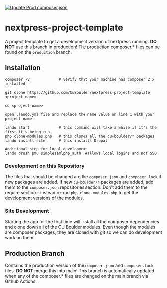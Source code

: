 [![Update Prod composer.json](https://github.com/CuBoulder/nextpress-project-template/actions/workflows/main.yml/badge.svg)](https://github.com/CuBoulder/nextpress-project-template/actions/workflows/main.yml)
# nextpress-project-template
A project template to get a development version of nextpress running. **DO NOT** use this branch in production! The production composer.* files can be found on the `production` branch.

## Installation
````
composer -V             # verify that your machine has composer 2.x installed

git clone https://github.com/CuBoulder/nextpress-project-template <project-name>

cd <project-name>

open .lando.yml file and replace the name value on line 1 with your project name

lando start             # this command will take a while if it's the first it's being run
php clone-modules.php   # this clones all the cu-boulder/* packages
lando install-site      # this installs Drupal

Additional step for local development
lando drush pmu simplesamlphp_auth 	#allows local logins and not SSO 

````

### Development on this Repository
The files that should be changed are the `composer.json` and `composer.lock` if new packages are added. If new `cu-boulder/*` packages are added, add them to
the `composer.json` repositories section. Don't add them to the require section - instead re-run `php clone-modules.php` to get the development versions of the modules.

### Site Development
Starting the app for the first time will install all the composer dependencies and clone down all of the CU Boulder modules. Even though the modules are composer packages, they are cloned with git so we can do development work on them.

## Production Branch
Contains the production version of the `composer.json` and `composer.lock` files. **DO NOT** merge this into main! This branch is automatically updated when any of the composer.* files are changed on the main branch via Github Actions.
